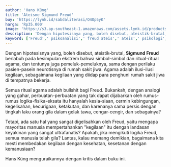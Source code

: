 ```yaml
---
author: 'Hans Küng'
title: 'Ateisme Sigmund Freud'
buy: 'https://lynk.id/sabdaliterasi/O4Op5yK'
harga: 'Rp35.000'
image: 'https://s3.ap-southeast-1.amazonaws.com/assets.lynk.id/products/28-12-2023/1703740263293_6852026'
description: 'Dengan hipotesisnya yang, boleh disebut, ateistik-brutal, Sigmund Freud berlabuh pada kesimpulan ekstrem bahwa simbol-simbol dan ritual-ritual agama.'
keyword: ['Freud',' psikoanalisi',' freud ateis',' ateis',' psikologi',' psikologi ateis']
---
```

<p>Dengan hipotesisnya yang, boleh disebut, ateistik-brutal, <strong>Sigmund Freud</strong> berlabuh pada kesimpulan ekstrem bahwa simbol-simbol dan ritual-ritual agama, dan tentunya juga pemeluk-pemeluknya, sama dengan perilaku pasien-pasein neurotisnya di rumah sakit jiwa. Agama adalah ilusi-ilusi kegilaan, sebagaimana kegilaan yang diidap para penghuni rumah sakit jiwa di tempatnya bekerja.</p><p>Semua ritual agama adalah bullshit bagi Freud. Bukankah, dengan analogi yang gahar, perbuatan-perbuatan yang tak dapat dijabarkan oleh rumus-rumus logika-fisika-eksata itu hanyalah kesia-siaan, cermin kebingungan, kegelisahan, kecurigaan, ketakutan, dan karenanya sama persis dengan tingkah laku orang gila dalam gelak tawa, cengar-cengir, dan sebagainya?</p><p>Tetapi, ada satu hal yang sangat digelisahkan oleh Freud, yaitu mengapa mayoritas manusia mempertahankan "kegilaan" itu dengan landasan keyakinan yang sangat ultrafanatis? Apakah, jika mengikuti logika Freud, semua manusia telah gila? Lantas, kalau memang demikian, bagaimana kita mesti membedakan kegilaan dengan kesehatan, kesetanan dengan kemanusiaan?</p><p>Hans Küng menguraikannya dengan kritis dalam buku ini.</p>

